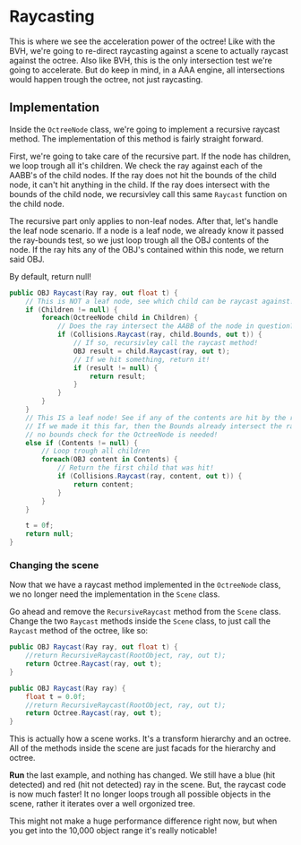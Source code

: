 # Raycasting

This is where we see the acceleration power of the octree! Like with the BVH, we're going to re-direct raycasting against a scene to actually raycast against the octree. Also like BVH, this is the only intersection test we're going to accelerate. But do keep in mind, in a AAA engine, all intersections would happen trough the octree, not just raycasting.

## Implementation

Inside the ```OctreeNode``` class, we're going to implement a recursive raycast method. The implementation of this method is fairly straight forward.

First, we're going to take care of the recursive part. If the node has children, we loop trough all it's children. We check the ray against each of the AABB's of the child nodes. If the ray does not hit the bounds of the child node, it can't hit anything in the child. If the ray does intersect with the bounds of the child node, we recursivley call this same ```Raycast``` function on the child node.

The recursive part only applies to non-leaf nodes. After that, let's handle the leaf node scenario. If a node is a leaf node, we already know it passed the ray-bounds test, so we just loop trough all the OBJ contents of the node. If the ray hits any of the OBJ's contained within this node, we return said OBJ.

By default, return null!


```cs
public OBJ Raycast(Ray ray, out float t) {
    // This is NOT a leaf node, see which child can be raycast against!
    if (Children != null) {
        foreach(OctreeNode child in Children) {
            // Does the ray intersect the AABB of the node in question?
            if (Collisions.Raycast(ray, child.Bounds, out t)) {
                // If so, recursivley call the raycast method!
                OBJ result = child.Raycast(ray, out t);
                // If we hit something, return it!
                if (result != null) {
                    return result;
                }
            }
        }
    }
    // This IS a leaf node! See if any of the contents are hit by the ray.
    // If we made it this far, then the Bounds already intersect the ray,
    // no bounds check for the OctreeNode is needed!
    else if (Contents != null) {
        // Loop trough all children
        foreach(OBJ content in Contents) {
            // Return the first child that was hit!
            if (Collisions.Raycast(ray, content, out t)) {
                return content;
            }
        }
    }

    t = 0f;
    return null;
}
```

### Changing the scene

Now that we have a raycast method implemented in the ```OctreeNode``` class, we no longer need the implementation in the ```Scene``` class.

Go ahead and remove the ```RecursiveRaycast``` method from the ```Scene``` class. Change the two ```Raycast``` methods inside the ```Scene``` class, to just call the ```Raycast``` method of the octree, like so:


```cs
public OBJ Raycast(Ray ray, out float t) {
    //return RecursiveRaycast(RootObject, ray, out t);
    return Octree.Raycast(ray, out t);
}

public OBJ Raycast(Ray ray) {
    float t = 0.0f;
    //return RecursiveRaycast(RootObject, ray, out t);
    return Octree.Raycast(ray, out t);
}
```

This is actually how a scene works. It's a transform hierarchy and an octree. All of the methods inside the scene are just facads for the hierarchy and octree.

__Run__ the last example, and nothing has changed. We still have a blue (hit detected) and red (hit not detected) ray in the scene. But, the raycast code is now much faster! It no longer loops trough all possible objects in the scene, rather it iterates over a well orgonized tree. 

This might not make a huge performance difference right now, but when you get into the 10,000 object range it's really noticable!
